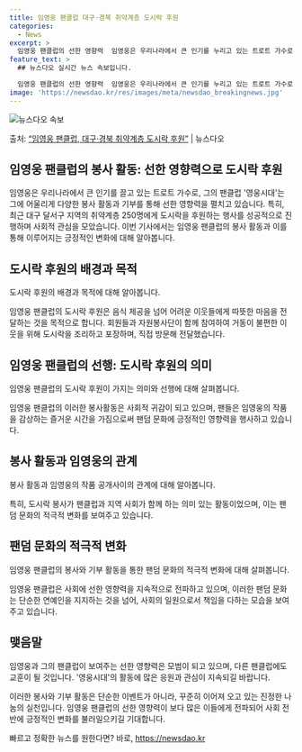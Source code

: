 ```yaml
---
title: 임영웅 팬클럽 대구·경북 취약계층 도시락 후원
categories:
  - News
excerpt: >
  임영웅 팬클럽의 선한 영향력  임영웅은 우리나라에서 큰 인기를 누리고 있는 트로트 가수로, 그의 팬클럽 '영…
feature_text: >
  ## 뉴스다오 실시간 뉴스 속보입니다.

  임영웅 팬클럽의 선한 영향력  임영웅은 우리나라에서 큰 인기를 누리고 있는 트로트 가수로, 그의 팬클럽 '영…
image: 'https://newsdao.kr/res/images/meta/newsdao_breakingnews.jpg'
---
```


![뉴스다오 속보](https://newsdao.kr/res/images/meta/newsdao_breakingnews.jpg)

<p>출처: <a href="https://newsdao.kr/4662" rel="dofollow">“임영웅 팬클럽, 대구·경북 취약계층 도시락 후원”</a> | 뉴스다오</p>

<h2>임영웅 팬클럽의 봉사 활동: 선한 영향력으로 도시락 후원</h2>

임영웅은 우리나라에서 큰 인기를 끌고 있는 트로트 가수로, 그의 팬클럽 '영웅시대'는 그에 어울리게 다양한 봉사 활동과 기부를 통해 선한 영향력을 펼치고 있습니다. 특히, 최근 대구 달서구 지역의 취약계층 250명에게 도시락을 후원하는 행사를 성공적으로 진행하며 사회적 관심을 모았습니다. 이번 기사에서는 임영웅 팬클럽의 봉사 활동과 이를 통해 이루어지는 긍정적인 변화에 대해 알아봅니다.

<h2>도시락 후원의 배경과 목적</h2>

<p data-ke-size="size16">도시락 후원의 배경과 목적에 대해 알아봅니다.</p>

임영웅 팬클럽의 도시락 후원은 음식 제공을 넘어 어려운 이웃들에게 따뜻한 마음을 전달하는 것을 목적으로 합니다. 회원들과 자원봉사단이 함께 참여하여 거동이 불편한 이웃을 위해 도시락을 조리하고 포장하며, 직접 방문해 전달했습니다.

<h2>임영웅 팬클럽의 선행: 도시락 후원의 의미</h2>

<p data-ke-size="size16">임영웅 팬클럽의 도시락 후원이 가지는 의미와 선행에 대해 살펴봅니다.</p>

임영웅 팬클럽의 이러한 봉사활동은 사회적 귀감이 되고 있으며, 팬들은 임영웅의 작품을 감상하는 즐거운 시간을 가짐으로써 팬덤 문화에 긍정적인 영향력을 행사하고 있습니다.

<h2>봉사 활동과 임영웅의 관계</h2>

<p data-ke-size="size16">봉사 활동과 임영웅의 작품 공개사이의 관계에 대해 알아봅니다.</p>

특히, 도시락 봉사가 팬클럽과 지역 사회가 함께 하는 의미 있는 활동이었으며, 이는 팬덤 문화의 적극적 변화를 보여주고 있습니다.

<h2>팬덤 문화의 적극적 변화</h2>

<p data-ke-size="size16">임영웅 팬클럽의 봉사와 기부 활동을 통한 팬덤 문화의 적극적 변화에 대해 살펴봅니다.</p>

임영웅 팬클럽은 사회에 선한 영향력을 지속적으로 전파하고 있으며, 이러한 팬덤 문화는 단순한 연예인을 지지하는 것을 넘어, 사회의 일원으로서 책임을 다하는 모습을 보여주고 있습니다.

<h2>맺음말</h2>

<p data-ke-size="size16">임영웅과 그의 팬클럽이 보여주는 선한 영향력은 모범이 되고 있으며, 다른 팬클럽에도 교훈이 될 것입니다. '영웅시대'의 활동에 많은 응원과 관심이 지속되길 바랍니다.</p>

이러한 봉사와 기부 활동은 단순한 이벤트가 아니라, 꾸준히 이어져 오고 있는 진정한 나눔의 실천입니다. 임영웅 팬클럽의 선한 영향력이 보다 많은 이들에게 전파되어 사회 전반에 긍정적인 변화를 불러일으키길 기대합니다. 

빠르고 정확한 뉴스를 원한다면? 바로, <a href="https://newsdao.kr" rel="dofollow">https://newsdao.kr</a>



